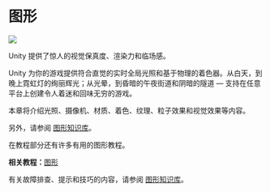 <!-- > 原文：[Graphics](http://docs.unity3d.com/Manual/Graphics.html) -->

<!-- Unity Manual > Graphics -->

<!-- # Graphics -->
# 图形

![](http://docs.unity3d.com/uploads/Main/GraphicsIntroPic.jpg)

<!-- Unity offers amazing visual fidelity, rendering power and ambience. -->
Unity 提供了惊人的视觉保真度、渲染力和临场感。

<!-- Make your game look just how you envisaged it with Real-time Global Illumination and our physically-based shader. From luminous day, to the gaudy glow of neon signs at night; from sunshafts, to dimly lit midnight streets and shadowy tunnels – create an evocative dynamic game to enthrall players on any platform. -->
Unity 为你的游戏提供符合直觉的实时全局光照和基于物理的着色器。从白天，到晚上霓虹灯的绚丽辉光；从光晕，到昏暗的午夜街道和阴暗的隧道 — 支持在任意平台上创建令人着迷和回味无穷的游戏。

<!-- This section explains all you need to know about [Lighting](https://docs.unity3d.com/Manual/LightingOverview.html), [Cameras](https://docs.unity3d.com/Manual/CamerasOverview.html), [Materials, Shaders & Textures](https://docs.unity3d.com/Manual/Shaders.html), [Particles](https://docs.unity3d.com/Manual/ParticleSystems.html) & [Visual Effects](https://docs.unity3d.com/Manual/comp-Effects.html), and much more. -->
本章将介绍光照、摄像机、材质、着色、纹理、粒子效果和视觉效果等内容。

<!-- See also the Knowledge Base [Graphics](https://support.unity3d.com/hc/en-us/categories/200434305-Graphics) section. -->
另外，请参阅 [图形知识库](https://support.unity3d.com/hc/en-us/categories/200434305-Graphics)。

<!-- There are also many useful graphics tutorials in the Tutorials section. -->
在教程部分还有许多有用的图形教程。


<!-- **Related tutorials**: [Graphics](https://unity3d.com/learn/tutorials/topics/graphics) -->
**相关教程：**[图形](https://unity3d.com/learn/tutorials/topics/graphics)

<!-- See the [Knowledge Base Graphics](https://support.unity3d.com/hc/en-us/categories/200434305-Graphics) section for troubleshooting, tips and tricks. -->
有关故障排查、提示和技巧的内容，请参阅 [图形知识库](https://support.unity3d.com/hc/en-us/categories/200434305-Graphics)。
